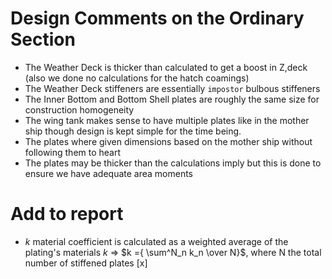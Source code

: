 # Design Comments on the Ordinary Section

- The Weather Deck is thicker than calculated to get a boost in Z,deck (also we done no calculations for the hatch coamings)
- The Weather Deck stiffeners are essentially ` impostor ` bulbous stiffeners
- The Inner Bottom and Bottom Shell plates are roughly the same size for construction homogeneity 
- The wing tank makes sense to have multiple plates like in the mother ship though design is kept simple for the time being.
- The plates where given dimensions based on the mother ship without following them to heart
- The plates may be thicker than the calculations imply but this is done to ensure we have adequate area moments

# Add to report

- $k$ material coefficient is calculated as a weighted average of the plating's materials $k$ => $k ={ \sum^N_n k_n \over N}$, where N the total
  number of stiffened plates [x]
